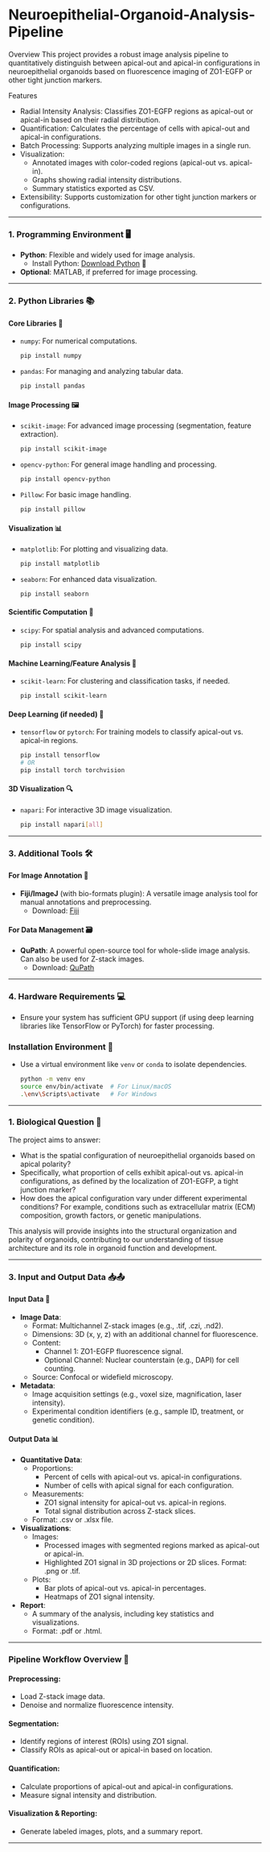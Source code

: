# Neuroepithelial-Organoid-Analysis-Pipeline

Overview
This project provides a robust image analysis pipeline to quantitatively distinguish between apical-out and apical-in configurations in neuroepithelial organoids based on fluorescence imaging of ZO1-EGFP or other tight junction markers.

Features
- Radial Intensity Analysis: Classifies ZO1-EGFP regions as apical-out or apical-in based on their radial distribution.
- Quantification: Calculates the percentage of cells with apical-out and apical-in configurations.
- Batch Processing: Supports analyzing multiple images in a single run.
- Visualization:
  - Annotated images with color-coded regions (apical-out vs. apical-in).
  - Graphs showing radial intensity distributions.
  - Summary statistics exported as CSV.
- Extensibility: Supports customization for other tight junction markers or configurations.

---

### **1. Programming Environment** 🖥️
- **Python**: Flexible and widely used for image analysis.
  - Install Python: [Download Python](https://www.python.org/downloads/) 🐍
- **Optional**: MATLAB, if preferred for image processing.

---

### **2. Python Libraries** 📚
#### **Core Libraries** 🔧
- `numpy`: For numerical computations.
  ```bash
  pip install numpy
  ```
- `pandas`: For managing and analyzing tabular data.
  ```bash
  pip install pandas
  ```

#### **Image Processing** 🖼️
- `scikit-image`: For advanced image processing (segmentation, feature extraction).
  ```bash
  pip install scikit-image
  ```
- `opencv-python`: For general image handling and processing.
  ```bash
  pip install opencv-python
  ```
- `Pillow`: For basic image handling.
  ```bash
  pip install pillow
  ```

#### **Visualization** 📊
- `matplotlib`: For plotting and visualizing data.
  ```bash
  pip install matplotlib
  ```
- `seaborn`: For enhanced data visualization.
  ```bash
  pip install seaborn
  ```

#### **Scientific Computation** 🔬
- `scipy`: For spatial analysis and advanced computations.
  ```bash
  pip install scipy
  ```

#### **Machine Learning/Feature Analysis** 🤖
- `scikit-learn`: For clustering and classification tasks, if needed.
  ```bash
  pip install scikit-learn
  ```

#### **Deep Learning (if needed)** 🧠
- `tensorflow` or `pytorch`: For training models to classify apical-out vs. apical-in regions.
  ```bash
  pip install tensorflow
  # OR
  pip install torch torchvision
  ```

#### **3D Visualization** 🔍
- `napari`: For interactive 3D image visualization.
  ```bash
  pip install napari[all]
  ```

---

### **3. Additional Tools** 🛠️
#### **For Image Annotation** 📝
- **Fiji/ImageJ** (with bio-formats plugin): A versatile image analysis tool for manual annotations and preprocessing.
  - Download: [Fiji](https://imagej.net/software/fiji/)

#### **For Data Management** 🗃️
- **QuPath**: A powerful open-source tool for whole-slide image analysis. Can also be used for Z-stack images.
  - Download: [QuPath](https://qupath.github.io/)

---

### **4. Hardware Requirements** 💻
- Ensure your system has sufficient GPU support (if using deep learning libraries like TensorFlow or PyTorch) for faster processing.

### **Installation Environment** 🚀
- Use a virtual environment like `venv` or `conda` to isolate dependencies.
  ```bash
  python -m venv env
  source env/bin/activate  # For Linux/macOS
  .\env\Scripts\activate   # For Windows
  ```

---

### **1. Biological Question** 🧬
The project aims to answer:
- What is the spatial configuration of neuroepithelial organoids based on apical polarity?
- Specifically, what proportion of cells exhibit apical-out vs. apical-in configurations, as defined by the localization of ZO1-EGFP, a tight junction marker?
- How does the apical configuration vary under different experimental conditions? For example, conditions such as extracellular matrix (ECM) composition, growth factors, or genetic manipulations.

This analysis will provide insights into the structural organization and polarity of organoids, contributing to our understanding of tissue architecture and its role in organoid function and development.

---

### **3. Input and Output Data** 📥📤
#### **Input Data** 📁
- **Image Data**:
  - Format: Multichannel Z-stack images (e.g., .tif, .czi, .nd2).
  - Dimensions: 3D (x, y, z) with an additional channel for fluorescence.
  - Content:
    - Channel 1: ZO1-EGFP fluorescence signal.
    - Optional Channel: Nuclear counterstain (e.g., DAPI) for cell counting.
  - Source: Confocal or widefield microscopy.
- **Metadata**:
  - Image acquisition settings (e.g., voxel size, magnification, laser intensity).
  - Experimental condition identifiers (e.g., sample ID, treatment, or genetic condition).

#### **Output Data** 📊
- **Quantitative Data**:
  - Proportions:
    - Percent of cells with apical-out vs. apical-in configurations.
    - Number of cells with apical signal for each configuration.
  - Measurements:
    - ZO1 signal intensity for apical-out vs. apical-in regions.
    - Total signal distribution across Z-stack slices.
  - Format: .csv or .xlsx file.
- **Visualizations**:
  - Images:
    - Processed images with segmented regions marked as apical-out or apical-in.
    - Highlighted ZO1 signal in 3D projections or 2D slices. Format: .png or .tif.
  - Plots:
    - Bar plots of apical-out vs. apical-in percentages.
    - Heatmaps of ZO1 signal intensity.
- **Report**:
  - A summary of the analysis, including key statistics and visualizations.
  - Format: .pdf or .html.

---

### **Pipeline Workflow Overview** 🔄
#### **Preprocessing**:
- Load Z-stack image data.
- Denoise and normalize fluorescence intensity.

#### **Segmentation**:
- Identify regions of interest (ROIs) using ZO1 signal.
- Classify ROIs as apical-out or apical-in based on location.

#### **Quantification**:
- Calculate proportions of apical-out and apical-in configurations.
- Measure signal intensity and distribution.

#### **Visualization & Reporting**:
- Generate labeled images, plots, and a summary report.

---
